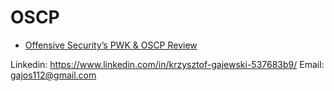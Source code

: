 # OSCP

* [Offensive Security’s PWK & OSCP Review](https://jhalon.github.io/OSCP-Review/)

Linkedin: https://www.linkedin.com/in/krzysztof-gajewski-537683b9/
Email: gajos112@gmail.com

